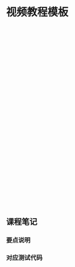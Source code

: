 # 视频教程模板
<script type="text/javascript" src="/Js/Ckplayer/ckplayer.js"></script>
<div class="video" style="width: 50rem;height: 30rem;"></div>
<script type="text/javascript">
    var videoObject = {
    		container: '.video',
    		variable: 'player',
    		video:'http://img.ksbbs.com/asset/Mon_1703/05cacb4e02f9d9e.mp4'
    	};
    var player=new ckplayer(videoObject);
</script>

## 课程笔记
### 要点说明
### 对应测试代码